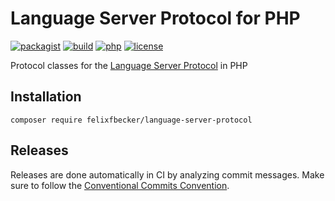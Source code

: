 # Language Server Protocol for PHP

[![packagist](https://img.shields.io/packagist/v/felixfbecker/language-server-protocol.svg)](https://packagist.org/packages/felixfbecker/language-server-protocol)
[![build](https://github.com/zobo/php-language-server-protocol/actions/workflows/build.yml/badge.svg?branch=main)](https://github.com/zobo/php-language-server-protocol/actions/workflows/build.yml)
[![php](https://img.shields.io/badge/php-%3E%3D%207.0-8892BF.svg)](https://php.net/)
[![license](https://img.shields.io/packagist/l/felixfbecker/language-server-protocol.svg)](https://github.com/felixfbecker/php-language-server-protocol/blob/master/LICENSE)

Protocol classes for the [Language Server Protocol](https://microsoft.github.io/language-server-protocol/) in PHP

## Installation

```
composer require felixfbecker/language-server-protocol 
```

## Releases

Releases are done automatically in CI by analyzing commit messages.
Make sure to follow the [Conventional Commits Convention](https://www.conventionalcommits.org/en/v1.0.0-beta.2/).

